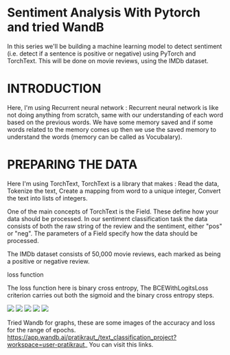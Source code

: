 # Sentiment Analysis With Pytorch and tried WandB

In this series we'll be building a machine learning model to detect sentiment (i.e. detect if a sentence is positive or negative) using PyTorch and TorchText. This will be done on movie reviews, using the IMDb dataset.

# INTRODUCTION 
Here, I'm using Recurrent neural network :
Recurrent neural network is like not doing anything from scratch, same with our understanding of each word based on the previous words.
We have some memory saved and if some words related to the memory comes up then we use the saved memory to understand the words (memory can be called as Vocubalary).



# PREPARING THE DATA
Here I'm using TorchText, TorchText is a library that makes :
Read the data, 
Tokenize the text, 
Create a mapping from word to a unique integer,
Convert the text into lists of integers.

One of the main concepts of TorchText is the Field. These define how your data should be processed. In our sentiment classification task the data consists of both the raw string of the review and the sentiment, either "pos" or "neg".
The parameters of a Field specify how the data should be processed.

The IMDb dataset consists of 50,000 movie reviews, each marked as being a positive or negative review.

loss function

The loss function here is binary cross entropy, 
The BCEWithLogitsLoss criterion carries out both the sigmoid and the binary cross entropy steps.

<img src = "charts/Section-1-Panel-0-tjtppywk.png width = 100 height = 50">
<img src = "charts/Section-1-Panel-1-gjwyiwdgb.png width = 100 height = 50">
<img src = "charts/Section-1-Panel-2-qldtutsu.png width = 100 height = 50">
<img src = "charts/Section-1-Panel-3-lclwzpwtu.png width = 100 height = 50">
<img src = "charts/Section-1-Panel-4-ncf22sl6r.png width = 100 height = 50">

Tried Wandb for graphs, these are some images of the accuracy and loss for the range of epochs.
https://app.wandb.ai/pratikraut_/text_classification_project?workspace=user-pratikraut_
You can visit this links.
